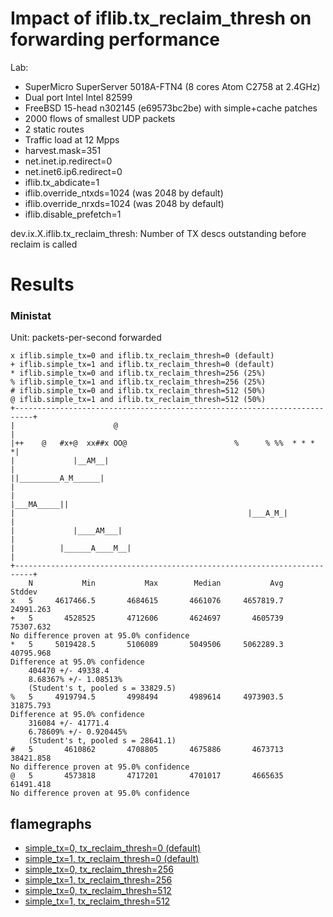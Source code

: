 # Impact of iflib.tx_reclaim_thresh on forwarding performance

Lab:
  - SuperMicro SuperServer 5018A-FTN4 (8 cores Atom C2758 at 2.4GHz)
  - Dual port Intel Intel 82599
  - FreeBSD 15-head n302145 (e69573bc2be) with simple+cache patches
  - 2000 flows of smallest UDP packets
  - 2 static routes
  - Traffic load at 12 Mpps
  - harvest.mask=351
  - net.inet.ip.redirect=0
  - net.inet6.ip6.redirect=0
  - iflib.tx_abdicate=1
  - iflib.override_ntxds=1024 (was 2048 by default)
  - iflib.override_nrxds=1024 (was 2048 by default)
  - iflib.disable_prefetch=1

dev.ix.X.iflib.tx_reclaim_thresh: Number of TX descs outstanding before reclaim is called

# Results

### Ministat

Unit: packets-per-second forwarded
```
x iflib.simple_tx=0 and iflib.tx_reclaim_thresh=0 (default)
+ iflib.simple_tx=1 and iflib.tx_reclaim_thresh=0 (default)
* iflib.simple_tx=0 and iflib.tx_reclaim_thresh=256 (25%)
% iflib.simple_tx=1 and iflib.tx_reclaim_thresh=256 (25%)
# iflib.simple_tx=0 and iflib.tx_reclaim_thresh=512 (50%)
@ iflib.simple_tx=1 and iflib.tx_reclaim_thresh=512 (50%)
+--------------------------------------------------------------------------+
|                      @                                                   |
|++    @   #x+@  xx##x OO@                        %      % %%  * * *      *|
|             |__AM__|                                                     |
||_________A_M______|                                                      |
|                                                              |___MA_____||
|                                                    |___A_M_|             |
|             |____AM___|                                                  |
|          |______A____M__|                                                |
+--------------------------------------------------------------------------+
    N           Min           Max        Median           Avg        Stddev
x   5     4617466.5       4684615       4661076     4657819.7     24991.263
+   5       4528525       4712606       4624697       4605739     75307.632
No difference proven at 95.0% confidence
*   5     5019428.5       5106089       5049506     5062289.3     40795.968
Difference at 95.0% confidence
	404470 +/- 49338.4
	8.68367% +/- 1.08513%
	(Student's t, pooled s = 33829.5)
%   5     4919794.5       4998494       4989614     4973903.5     31875.793
Difference at 95.0% confidence
	316084 +/- 41771.4
	6.78609% +/- 0.920445%
	(Student's t, pooled s = 28641.1)
#   5       4610862       4708805       4675886       4673713     38421.858
No difference proven at 95.0% confidence
@   5       4573818       4717201       4701017       4665635     61491.418
No difference proven at 95.0% confidence
```

## flamegraphs

  - [simple_tx=0, tx_reclaim_thresh=0 (default)](../../../iflib.simple_tx/results/fbsd15-n302145simplecache/bench.simple_tx_off_prefetch_on.pmc.svg)
  - [simple_tx=1, tx_reclaim_thresh=0 (default)](../../../iflib.simple_tx/results/fbsd15-n302145simplecache/bench.simple_tx_on_prefetch_on.pmc.svg)
  - [simple_tx=0, tx_reclaim_thresh=256](bench.simple_tx_off_tx_reclaim_thresh_25p.pmc.svg)
  - [simple_tx=1, tx_reclaim_thresh=256](bench.simple_tx_on_tx_reclaim_thresh_25p.pmc.svg)
  - [simple_tx=0, tx_reclaim_thresh=512](bench.simple_tx_off_tx_reclaim_thresh_50p.pmc.svg)
  - [simple_tx=1, tx_reclaim_thresh=512](bench.simple_tx_on_tx_reclaim_thresh_50p.pmc.svg)
